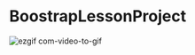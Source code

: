 # BoostrapLessonProject
![ezgif com-video-to-gif](https://github.com/fhasancelik/BoostrapLessonProject/assets/123208180/47e58b8d-f9a2-4163-b58d-a555ae1940ff)

